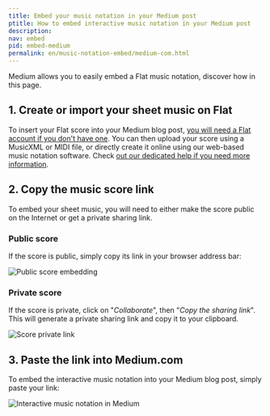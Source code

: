 ```yaml
---
title: Embed your music notation in your Medium post
ptitle: How to embed interactive music notation in your Medium post
description: 
nav: embed
pid: embed-medium
permalink: en/music-notation-embed/medium-com.html
---
```


Medium allows you to easily embed a Flat music notation, discover how in this page.

## 1. Create or import your sheet music on Flat

To insert your Flat score into your Medium blog post, [you will need a Flat account if you don't have one](https://flat.io/auth/signup). You can then upload your score using a MusicXML or MIDI file, or directly create it online using our web-based music notation software. Check [out our dedicated help if you need more information](/help/en/music-notation-software/create-your-first-music-score.html).

## 2. Copy the music score link

To embed your sheet music, you will need to either make the score public on the Internet or get a private sharing link.

### Public score 

If the score is public, simply copy its link in your browser address bar:

![Public score embedding](/help/assets/img/embed/copy-link-addressbar.gif)

### Private score

If the score is private, click on "*Collaborate*", then "*Copy the sharing link*". This will generate a private sharing link and copy it to your clipboard.

![Score private link](/help/assets/img/embed/copy-sharing-link.gif)

## 3. Paste the link into Medium.com

To embed the interactive music notation into your Medium blog post, simply paste your link:

![Interactive music notation in Medium](/help/assets/img/embed/medium-com.gif)